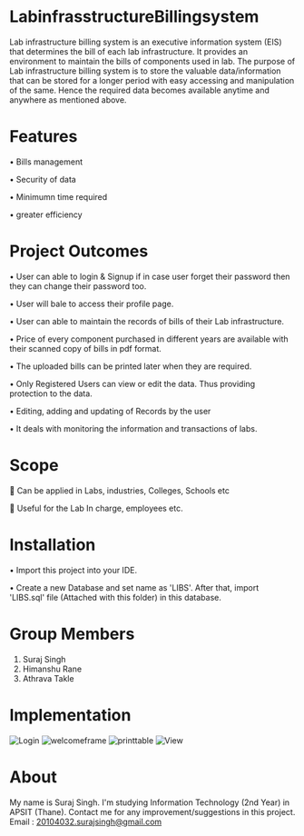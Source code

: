 # LabinfrasstructureBillingsystem
Lab infrastructure billing system is an executive information system (EIS) that determines the bill of each lab infrastructure. It provides an environment to maintain the bills of components used in lab. The purpose of Lab infrastructure billing system is to store the valuable data/information that can be stored for a longer period with easy accessing and manipulation of the same. Hence the required data becomes available anytime and anywhere as mentioned above.

# Features
• Bills management

• Security of data

• Minimumn time required

• greater efficiency


# Project Outcomes
• User can able to login & Signup if in case user forget their password then they can change 
their password too. 

• User will bale to access their profile page.

• User can able to maintain the records of bills of their Lab infrastructure. 

• Price of every component purchased in different years are available with their scanned 
copy of bills in pdf format. 

• The uploaded bills can be printed later when they are required. 

• Only Registered Users can view or edit the data. Thus providing protection to the data.

• Editing, adding and updating of Records by the user 

• It deals with monitoring the information and transactions of labs.

 
# Scope
 Can be applied in Labs, industries, Colleges, Schools etc

 Useful for the Lab In charge, employees etc. 

# Installation
• Import this project into your IDE.

• Create a new Database and set name as 'LIBS'. After that, import 'LIBS.sql' file (Attached with this folder) in this database.

# Group Members
1. Suraj Singh
2. Himanshu Rane
3. Athrava Takle

# Implementation
![Login](https://user-images.githubusercontent.com/95633860/145010613-66e78314-0f88-4f07-ad11-c27f0e467ca5.PNG)
![welcomeframe](https://user-images.githubusercontent.com/95633860/145010791-f89f4657-78d7-4100-a582-dc5cc97af35a.PNG)
![printtable](https://user-images.githubusercontent.com/95633860/145010687-c45f85db-2413-4464-bc1f-edf54a68a07c.PNG)
![View](https://user-images.githubusercontent.com/95633860/145010734-038b18ba-af4e-423c-af34-00eb16ab7a29.PNG)

# About
My name is Suraj Singh. I'm studying Information Technology (2nd Year) in APSIT (Thane). Contact me for any improvement/suggestions in this project.
Email : 20104032.surajsingh@gmail.com




